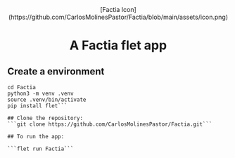 <center>[Factia Icon](https://github.com/CarlosMolinesPastor/Factia/blob/main/assets/icon.png)</center>

# <center>A Factia flet app</center>

## Create a environment
```mkdir Factia
cd Factia
python3 -m venv .venv
source .venv/bin/activate
pip install flet```

## Clone the repository:
```git clone https://github.com/CarlosMolinesPastor/Factia.git```

## To run the app:

```flet run Factia```
